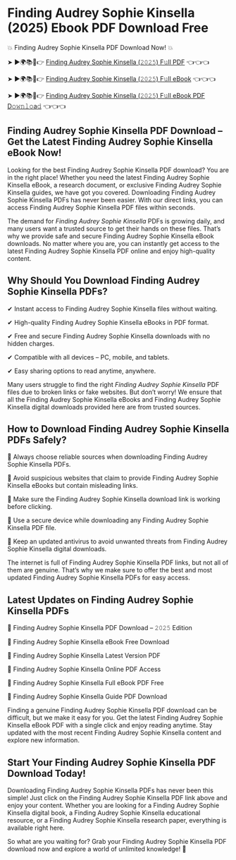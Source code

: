 # Finding Audrey Sophie Kinsella (2025) Ebook PDF Download Free

💥 Finding Audrey Sophie Kinsella PDF Download Now! 💥

➤ ►🌍📚📱👉 [Finding Audrey Sophie Kinsella (𝟸𝟶𝟸𝟻) F𝚞ll PDF](https://getpdf.xyz/finding-audrey-sophie-kinsella) 👈👈👈


➤ ►🌍📚📱👉 [Finding Audrey Sophie Kinsella (𝟸𝟶𝟸𝟻) F𝚞ll eBook](https://getpdf.xyz/finding-audrey-sophie-kinsella) 👈👈👈


➤ ►🌍📚📱👉 [Finding Audrey Sophie Kinsella (𝟸𝟶𝟸𝟻) F𝚞ll eBook PDF D𝚘𝚠𝚗𝚕𝚘a𝚍](https://getpdf.xyz/finding-audrey-sophie-kinsella) 👈👈👈


## Finding Audrey Sophie Kinsella PDF Download – Get the Latest Finding Audrey Sophie Kinsella eBook Now!

Looking for the best Finding Audrey Sophie Kinsella PDF download? You are in the right place! Whether you need the latest Finding Audrey Sophie Kinsella eBook, a research document, or exclusive Finding Audrey Sophie Kinsella guides, we have got you covered. Downloading Finding Audrey Sophie Kinsella PDFs has never been easier. With our direct links, you can access Finding Audrey Sophie Kinsella PDF files within seconds.

The demand for *Finding Audrey Sophie Kinsella* PDFs is growing daily, and many users want a trusted source to get their hands on these files. That’s why we provide safe and secure Finding Audrey Sophie Kinsella eBook downloads. No matter where you are, you can instantly get access to the latest Finding Audrey Sophie Kinsella PDF online and enjoy high-quality content.

## Why Should You Download Finding Audrey Sophie Kinsella PDFs?

✔ Instant access to Finding Audrey Sophie Kinsella files without waiting.

✔ High-quality Finding Audrey Sophie Kinsella eBooks in PDF format.

✔ Free and secure Finding Audrey Sophie Kinsella downloads with no hidden charges.

✔ Compatible with all devices – PC, mobile, and tablets.

✔ Easy sharing options to read anytime, anywhere.

Many users struggle to find the right *Finding Audrey Sophie Kinsella* PDF files due to broken links or fake websites. But don’t worry! We ensure that all the Finding Audrey Sophie Kinsella eBooks and Finding Audrey Sophie Kinsella digital downloads provided here are from trusted sources.

## How to Download Finding Audrey Sophie Kinsella PDFs Safely?

📌 Always choose reliable sources when downloading Finding Audrey Sophie Kinsella PDFs.

📌 Avoid suspicious websites that claim to provide Finding Audrey Sophie Kinsella eBooks but contain misleading links.

📌 Make sure the Finding Audrey Sophie Kinsella download link is working before clicking.

📌 Use a secure device while downloading any Finding Audrey Sophie Kinsella PDF file.

📌 Keep an updated antivirus to avoid unwanted threats from Finding Audrey Sophie Kinsella digital downloads.

The internet is full of Finding Audrey Sophie Kinsella PDF links, but not all of them are genuine. That’s why we make sure to offer the best and most updated Finding Audrey Sophie Kinsella PDFs for easy access.

## Latest Updates on Finding Audrey Sophie Kinsella PDFs

🔹 Finding Audrey Sophie Kinsella PDF Download – 𝟸𝟶𝟸𝟻 Edition

🔹 Finding Audrey Sophie Kinsella eBook Free Download

🔹 Finding Audrey Sophie Kinsella Latest Version PDF

🔹 Finding Audrey Sophie Kinsella Online PDF Access

🔹 Finding Audrey Sophie Kinsella Full eBook PDF Free

🔹 Finding Audrey Sophie Kinsella Guide PDF Download

Finding a genuine Finding Audrey Sophie Kinsella PDF download can be difficult, but we make it easy for you. Get the latest Finding Audrey Sophie Kinsella eBook PDF with a single click and enjoy reading anytime. Stay updated with the most recent Finding Audrey Sophie Kinsella content and explore new information.

## Start Your Finding Audrey Sophie Kinsella PDF Download Today!

Downloading Finding Audrey Sophie Kinsella PDFs has never been this simple! Just click on the Finding Audrey Sophie Kinsella PDF link above and enjoy your content. Whether you are looking for a Finding Audrey Sophie Kinsella digital book, a Finding Audrey Sophie Kinsella educational resource, or a Finding Audrey Sophie Kinsella research paper, everything is available right here.

So what are you waiting for? Grab your Finding Audrey Sophie Kinsella PDF download now and explore a world of unlimited knowledge! 🚀